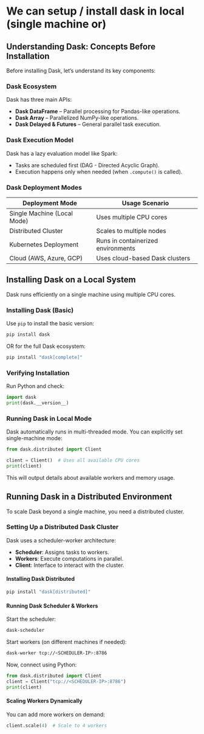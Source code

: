 # We can setup / install dask in local (single machine or)
## Understanding Dask: Concepts Before Installation

Before installing Dask, let’s understand its key components:

### Dask Ecosystem

Dask has three main APIs:

- **Dask DataFrame** – Parallel processing for Pandas-like operations.
- **Dask Array** – Parallelized NumPy-like operations.
- **Dask Delayed & Futures** – General parallel task execution.

### Dask Execution Model

Dask has a lazy evaluation model like Spark:

- Tasks are scheduled first (DAG - Directed Acyclic Graph).
- Execution happens only when needed (when `.compute()` is called).

### Dask Deployment Modes

| Deployment Mode         | Usage Scenario                        |
|-------------------------|---------------------------------------|
| Single Machine (Local Mode) | Uses multiple CPU cores              |
| Distributed Cluster     | Scales to multiple nodes              |
| Kubernetes Deployment   | Runs in containerized environments    |
| Cloud (AWS, Azure, GCP) | Uses cloud-based Dask clusters        |

## Installing Dask on a Local System

Dask runs efficiently on a single machine using multiple CPU cores.

### Installing Dask (Basic)

Use `pip` to install the basic version:

```bash
pip install dask
```

OR for the full Dask ecosystem:

```bash
pip install "dask[complete]"
```

### Verifying Installation

Run Python and check:

```python
import dask
print(dask.__version__)
```

### Running Dask in Local Mode

Dask automatically runs in multi-threaded mode. You can explicitly set single-machine mode:

```python
from dask.distributed import Client

client = Client()  # Uses all available CPU cores
print(client)
```

This will output details about available workers and memory usage.

## Running Dask in a Distributed Environment

To scale Dask beyond a single machine, you need a distributed cluster.

### Setting Up a Distributed Dask Cluster

Dask uses a scheduler-worker architecture:

- **Scheduler**: Assigns tasks to workers.
- **Workers**: Execute computations in parallel.
- **Client**: Interface to interact with the cluster.

#### Installing Dask Distributed

```bash
pip install "dask[distributed]"
```

#### Running Dask Scheduler & Workers

Start the scheduler:

```bash
dask-scheduler
```

Start workers (on different machines if needed):

```bash
dask-worker tcp://<SCHEDULER-IP>:8786
```

Now, connect using Python:

```python
from dask.distributed import Client
client = Client("tcp://<SCHEDULER-IP>:8786")
print(client)
```

#### Scaling Workers Dynamically

You can add more workers on demand:

```python
client.scale(4)  # Scale to 4 workers
```